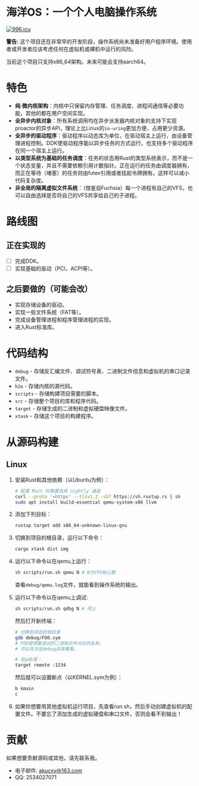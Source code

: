 # 海洋OS：一个个人电脑操作系统

[![996.icu](https://img.shields.io/badge/link-996.icu-red.svg)](https://996.icu)

**警告:** 这个项目还在非常早的开发阶段，操作系统尚未准备好用户程序环境。使用者或开发者应该考虑任何在虚拟机或裸机中运行的风险。

当前这个项目只支持x86_64架构。未来可能会支持aarch64。

# 特色

- **纯·微内核架构**：内核中只保留内存管理、任务调度、进程间通信等必要功能，其他的都在用户空间实现。
- **全异步内核对象**：所有系统调用均在异步派发器内核对象的支持下实现proactor的异步API，理论上比Linux的`io-uring`更加方便，占用更少资源。
- **全异步的驱动程序**：驱动程序以动态库为单位，在驱动宿主上运行，由设备管理进程控制。DDK使驱动程序能以异步任务的方式运行，也支持多个驱动程序在同一个宿主上运行。
- **以类型系统为基础的任务调度**：任务的状态用Rust的类型系统表示，而不是一个状态变量，并且不需要依赖引用计数指针。正在运行的任务由调度器拥有，而正在等待（堵塞）的任务则由futex引用或者挂起令牌拥有。这样可以减小代码复杂度。
- **非全局的隔离虚拟文件系统**：（借鉴自Fuchsia）每一个进程有自己的VFS，也可以自由选择是否将自己的VFS共享给自己的子进程。

# 路线图

## 正在实现的

- [ ] 完成DDK。
- [ ] 实现基础的驱动（PCI，ACPI等）。

## 之后要做的（可能会改）

- 实现存储设备的驱动。
- 实现一些文件系统（FAT等）。
- 完成设备管理进程和程序管理进程的实现。
- 进入Rust标准库。

# 代码结构

- `debug` - 存储反汇编文件、调试符号表、二进制文件信息和虚拟机的串口记录文件。
- `h2o` - 存储内核的源代码。
- `scripts` - 存储构建项目需要的脚本。
- `src` - 存储整个项目的库和程序代码。
- `target` - 存储生成的二进制和虚拟硬盘映像文件。
- `xtask` - 存储这个项目的构建程序。

# 从源码构建

## Linux

1. 安装Rust和其他依赖（以Ubuntu为例）：
   ```sh
   # 配置 Rust 时需要选择 nightly 通道
   curl --proto '=https' --tlsv1.2 -sSf https://sh.rustup.rs | sh
   sudo apt install build-essential qemu-system-x86 llvm
   ```

2. 添加下列目标：
   ```sh
   rustup target add x86_64-unknown-linux-gnu
   ```

3. 切换到项目的根目录，运行以下命令：
   ```sh
   cargo xtask dist img
   ```

4. 运行以下命令以在qemu上运行：
   ```sh
   sh scripts/run.sh qemu N # N为CPU核心数
   ```
   查看`debug/qemu.log`文件，就能看到操作系统的输出。

5. 运行以下命令以在qemu上调试:
   ```sh
   sh scripts/run.sh qdbg N # 同上
   ```
   然后打开新终端：
   ```sh
   # 切换到项目的根目录
   gdb debug/FOO.sym
   # FOO是想要调试的二进制文件对应的名称，
   # 可以先浏览debug目录看看。

   # 在gdb里：
   target remote :1234
   ```
   然后就可以设置断点（以KERNEL.sym为例）：
   ```sh
   b kmain
   c
   ```

6. 如果你想要用其他虚拟机运行项目，先查看run.sh，然后手动创建虚拟机的配置文件。不要忘了添加生成的虚拟硬盘和串口文件，否则会看不到输出！

# 贡献

如果想要贡献源码或其他，请先联系我。
* 电子邮件: [akucxy@163.com](mailto:akucxy@163.com)
* QQ: 2534027071
